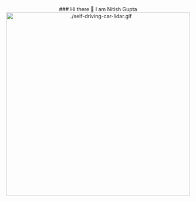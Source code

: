 


<div align="center">  ### Hi there 👋 I am Nitish Gupta </div>
<div align="center"><img src="./self-driving-car-lidar.gif" alt="./self-driving-car-lidar.gif" width="500"/></div>

<!--
**nitesh4146/nitesh4146** is a ✨ _special_ ✨ repository because its `README.md` (this file) appears on your GitHub profile.

Here are some ideas to get you started:

- 🔭 I’m currently working on ...
- 🌱 I’m currently learning ...
- 👯 I’m looking to collaborate on ...
- 🤔 I’m looking for help with ...
- 💬 Ask me about ...
- 📫 How to reach me: ...
- 😄 Pronouns: He/Him
- ⚡ Fun fact: ...
-->
